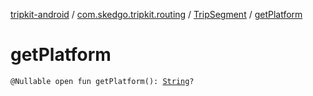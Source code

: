 [tripkit-android](../../index.md) / [com.skedgo.tripkit.routing](../index.md) / [TripSegment](index.md) / [getPlatform](./get-platform.md)

# getPlatform

`@Nullable open fun getPlatform(): `[`String`](https://kotlinlang.org/api/latest/jvm/stdlib/kotlin/-string/index.html)`?`